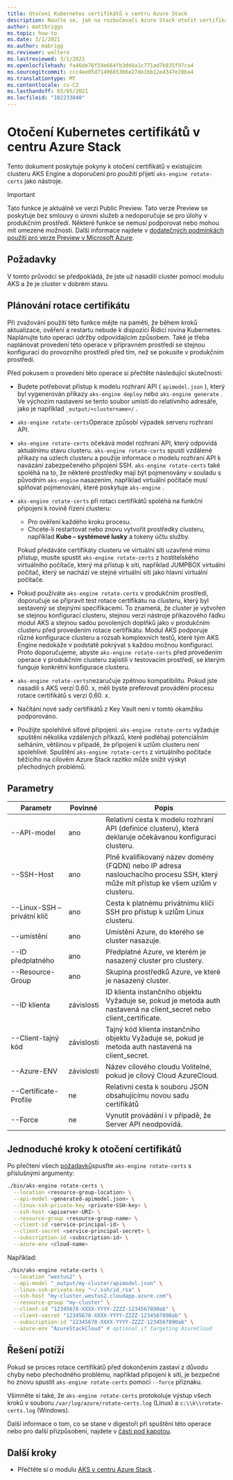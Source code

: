 ```yaml
---
title: Otočení Kubernetes certifikátů v centru Azure Stack
description: Naučte se, jak na rozbočovači Azure Stack otočit certifikáty Kubernetes.
author: mattbriggs
ms.topic: how-to
ms.date: 3/1/2021
ms.author: mabrigg
ms.reviewer: waltero
ms.lastreviewed: 3/1/2021
ms.openlocfilehash: fa46de76f59e664fb3dd4a1c771ad7b835f97ca4
ms.sourcegitcommit: ccc4ee05d71496653b6e27de1bb12e4347e20ba4
ms.translationtype: MT
ms.contentlocale: cs-CZ
ms.lasthandoff: 03/05/2021
ms.locfileid: "102233840"
---
```

# <a name="rotate-kubernetes-certificates-on-azure-stack-hub"></a>Otočení Kubernetes certifikátů v centru Azure Stack

Tento dokument poskytuje pokyny k otočení certifikátů v existujícím clusteru AKS Engine a doporučení pro použití přijetí `aks-engine rotate-certs` jako nástroje.

> [!IMPORTANT]  
> Tato funkce je aktuálně ve verzi Public Preview.
> Tato verze Preview se poskytuje bez smlouvy o úrovni služeb a nedoporučuje se pro úlohy v produkčním prostředí. Některé funkce se nemusí podporovat nebo mohou mít omezené možnosti. Další informace najdete v [dodatečných podmínkách použití pro verze Preview v Microsoft Azure](https://azure.microsoft.com/support/legal/preview-supplemental-terms/).

## <a name="prerequisites"></a>Požadavky

V tomto průvodci se předpokládá, že jste už nasadili cluster pomocí modulu AKS a že je cluster v dobrém stavu.
## <a name="planning-for-certificate-rotation"></a>Plánování rotace certifikátu

Při zvažování použití této funkce mějte na paměti, že během kroků aktualizace, ověření a restartu nebude k dispozici Řídicí rovina Kubernetes. Naplánujte tuto operaci údržby odpovídajícím způsobem. Také je třeba naplánovat provedení této operace v přípravném prostředí se stejnou konfigurací do provozního prostředí před tím, než se pokusíte v produkčním prostředí.

Před pokusem o provedení této operace si přečtěte následující skutečnosti:

-  Budete potřebovat přístup k modelu rozhraní API ( `apimodel.json` ), který byl vygenerován příkazy `aks-engine deploy` nebo `aks-engine generate` . Ve výchozím nastavení se tento soubor umístí do relativního adresáře, jako je například `_output/<clustername>/` .
-  `aks-engine rotate-certs`Operace způsobí výpadek serveru rozhraní API.
-  `aks-engine rotate-certs` očekává model rozhraní API, který odpovídá aktuálnímu stavu clusteru. `aks-engine rotate-certs` spustí vzdálené příkazy na uzlech clusteru a použije informace o modelu rozhraní API k navázání zabezpečeného připojení SSH. `aks-engine rotate-certs` také spoléhá na to, že některé prostředky mají být pojmenovány v souladu s původním `aks-engine` nasazením, například virtuální počítače musí splňovat pojmenování, které poskytuje `aks-engine` .
-  `aks-engine rotate-certs` při rotaci certifikátů spoléhá na funkční připojení k rovině řízení clusteru:
    - Pro ověření každého kroku procesu.
    - Chcete-li restartovat nebo znovu vytvořit prostředky clusteru, například **Kube – systémové lusky** a tokeny účtu služby.

    Pokud předáváte certifikáty clusteru ve virtuální síti uzavřené mimo přístup, musíte spustit `aks-engine rotate-certs` z hostitelského virtuálního počítače, který má přístup k síti, například JUMPBOX virtuální počítač, který se nachází ve stejné virtuální síti jako hlavní virtuální počítače.

- Pokud používáte `aks-engine rotate-certs` v produkčním prostředí, doporučuje se připravit test rotace certifikátu na clusteru, který byl sestavený se stejnými specifikacemi. To znamená, že cluster je vytvořen se stejnou konfigurací clusteru, stejnou verzí nástroje příkazového řádku modul AKS a stejnou sadou povolených doplňků jako v produkčním clusteru před provedením rotace certifikátu. Modul AKS podporuje různé konfigurace clusteru a rozsah komplexních testů, které tým AKS Engine nedokáže v podstatě pokrývat s každou možnou konfigurací. Proto doporučujeme, abyste `aks-engine rotate-certs` před provedením operace v produkčním clusteru zajistili v testovacím prostředí, se kterým funguje konkrétní konfigurace clusteru.
-  `aks-engine rotate-certs`nezaručuje zpětnou kompatibilitu.  Pokud jste nasadili s AKS verzí 0.60. x, měli byste preferovat provádění procesu rotace certifikátů s verzí 0.60. x.
-  Načítání nové sady certifikátů z Key Vault není v tomto okamžiku podporováno.
- Použijte spolehlivé síťové připojení. `aks-engine rotate-certs` vyžaduje spuštění několika vzdálených příkazů, které podléhají potenciálním selháním, většinou v případě, že připojení k uzlům clusteru není spolehlivé. Spuštění `aks-engine rotate-certs` z virtuálního počítače běžícího na cílovém Azure Stack razítko může snížit výskyt přechodných problémů.

## <a name="parameters"></a>Parametry

| Parametr           | Povinné | Popis |
| --- | --- | --- |
| --API-model             | ano          | Relativní cesta k modelu rozhraní API (definice clusteru), která deklaruje očekávanou konfiguraci clusteru.       |
| --SSH-Host              | ano          | Plně kvalifikovaný název domény (FQDN) nebo IP adresa naslouchacího procesu SSH, který může mít přístup ke všem uzlům v clusteru.                            |
| --Linux-SSH – privátní klíč | ano          | Cesta k platnému privátnímu klíči SSH pro přístup k uzlům Linux clusteru.                                        |
| --umístění              | ano          | Umístění Azure, do kterého se cluster nasazuje.                                                               |
| --ID předplatného       | ano          | Předplatné Azure, ve kterém je nasazený cluster pro clustery.                                                     |
| --Resource-Group        | ano          | Skupina prostředků Azure, ve které je nasazený cluster.                                                   |
| --ID klienta             | závislosti      | ID klienta instančního objektu Vyžaduje se, pokud je metoda auth nastavená na client_secret nebo client_certificate. |
| --Client-tajný kód         | závislosti      | Tajný kód klienta instančního objektu Vyžaduje se, pokud je metoda auth nastavená na client_secret.                   |
| --Azure-ENV             | závislosti      | Název cílového cloudu Volitelné, pokud je cílový Cloud AzureCloud.                                              |
| --Certificate-Profile   | ne           | Relativní cesta k souboru JSON obsahujícímu novou sadu certifikátů                                        |
| --Force                 | ne           | Vynutit provádění i v případě, že Server API neodpovídá.                                                       |

## <a name="simple-steps-to-rotate-certificates"></a>Jednoduché kroky k otočení certifikátů

Po přečtení všech [požadavků](https://github.com/Azure/aks-engine/blob/master/docs/topics/rotate-certs.md#pre-requirements)spusťte `aks-engine rotate-certs` s příslušnými argumenty:

```bash  
./bin/aks-engine rotate-certs \
  --location <resource-group-location> \
  --api-model <generated-apimodel.json> \
  --linux-ssh-private-key <private-SSH-key> \
  --ssh-host <apiserver-URI> \
  --resource-group <resource-group-name> \
  --client-id <service-principal-id> \
  --client-secret <service-principal-secret> \
  --subscription-id <subscription-id> \
  --azure-env <cloud-name>
```

Například:

```bash  
./bin/aks-engine rotate-certs \
  --location "westus2" \
  --api-model "_output/my-cluster/apimodel.json" \
  --linux-ssh-private-key "~/.ssh/id_rsa" \
  --ssh-host "my-cluster.westus2.cloudapp.azure.com"\
  --resource-group "my-cluster" \
  --client-id "12345678-XXXX-YYYY-ZZZZ-1234567890ab" \
  --client-secret "12345678-XXXX-YYYY-ZZZZ-1234567890ab" \
  --subscription-id "12345678-XXXX-YYYY-ZZZZ-1234567890ab" \
  --azure-env "AzureStackCloud" # optional if targeting AzureCloud
```

## <a name="troubleshooting"></a>Řešení potíží

Pokud se proces rotace certifikátů před dokončením zastaví z důvodu chyby nebo přechodného problému, například připojení k síti, je bezpečné ho znovu spustit `aks-engine rotate-certs` pomocí `--force` příznaku.

Všimněte si také, že `aks-engine rotate-certs` protokoluje výstup všech kroků v souboru `/var/log/azure/rotate-certs.log` (Linux) a `c:\\k\\rotate-certs.log` (Windows).

Další informace o tom, co se stane v digestoři při spuštění této operace nebo pro další přizpůsobení, najdete v [části pod kapotou](https://github.com/Azure/aks-engine/blob/master/docs/topics/rotate-certs.md#under-the-hood).

## <a name="next-steps"></a>Další kroky

- Přečtěte si o modulu [AKS v centru Azure Stack](azure-stack-kubernetes-aks-engine-overview.md) .  
